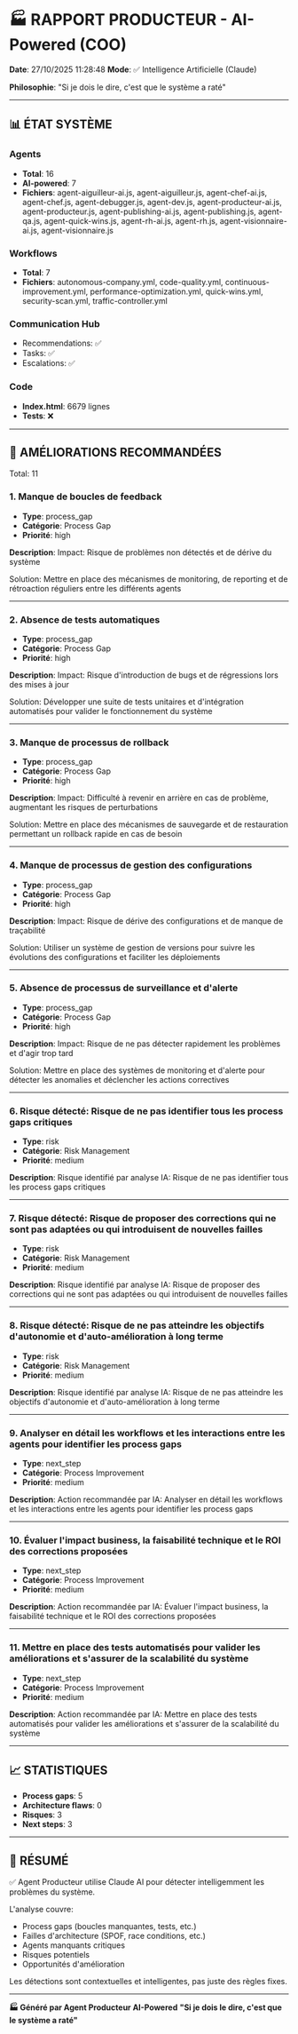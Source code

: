 # 🏭 RAPPORT PRODUCTEUR - AI-Powered (COO)

**Date**: 27/10/2025 11:28:48
**Mode**: ✅ Intelligence Artificielle (Claude)

**Philosophie**: "Si je dois le dire, c'est que le système a raté"

---

## 📊 ÉTAT SYSTÈME

### Agents
- **Total**: 16
- **AI-powered**: 7
- **Fichiers**: agent-aiguilleur-ai.js, agent-aiguilleur.js, agent-chef-ai.js, agent-chef.js, agent-debugger.js, agent-dev.js, agent-producteur-ai.js, agent-producteur.js, agent-publishing-ai.js, agent-publishing.js, agent-qa.js, agent-quick-wins.js, agent-rh-ai.js, agent-rh.js, agent-visionnaire-ai.js, agent-visionnaire.js

### Workflows
- **Total**: 7
- **Fichiers**: autonomous-company.yml, code-quality.yml, continuous-improvement.yml, performance-optimization.yml, quick-wins.yml, security-scan.yml, traffic-controller.yml

### Communication Hub
- Recommendations: ✅
- Tasks: ✅
- Escalations: ✅

### Code
- **Index.html**: 6679 lignes
- **Tests**: ❌

---

## 🔧 AMÉLIORATIONS RECOMMANDÉES

Total: 11


### 1. Manque de boucles de feedback

- **Type**: process_gap
- **Catégorie**: Process Gap
- **Priorité**: high

**Description**:
Impact: Risque de problèmes non détectés et de dérive du système

Solution: Mettre en place des mécanismes de monitoring, de reporting et de rétroaction réguliers entre les différents agents

---

### 2. Absence de tests automatiques

- **Type**: process_gap
- **Catégorie**: Process Gap
- **Priorité**: high

**Description**:
Impact: Risque d'introduction de bugs et de régressions lors des mises à jour

Solution: Développer une suite de tests unitaires et d'intégration automatisés pour valider le fonctionnement du système

---

### 3. Manque de processus de rollback

- **Type**: process_gap
- **Catégorie**: Process Gap
- **Priorité**: high

**Description**:
Impact: Difficulté à revenir en arrière en cas de problème, augmentant les risques de perturbations

Solution: Mettre en place des mécanismes de sauvegarde et de restauration permettant un rollback rapide en cas de besoin

---

### 4. Manque de processus de gestion des configurations

- **Type**: process_gap
- **Catégorie**: Process Gap
- **Priorité**: high

**Description**:
Impact: Risque de dérive des configurations et de manque de traçabilité

Solution: Utiliser un système de gestion de versions pour suivre les évolutions des configurations et faciliter les déploiements

---

### 5. Absence de processus de surveillance et d'alerte

- **Type**: process_gap
- **Catégorie**: Process Gap
- **Priorité**: high

**Description**:
Impact: Risque de ne pas détecter rapidement les problèmes et d'agir trop tard

Solution: Mettre en place des systèmes de monitoring et d'alerte pour détecter les anomalies et déclencher les actions correctives

---

### 6. Risque détecté: Risque de ne pas identifier tous les process gaps critiques

- **Type**: risk
- **Catégorie**: Risk Management
- **Priorité**: medium

**Description**:
Risque identifié par analyse IA: Risque de ne pas identifier tous les process gaps critiques

---

### 7. Risque détecté: Risque de proposer des corrections qui ne sont pas adaptées ou qui introduisent de nouvelles failles

- **Type**: risk
- **Catégorie**: Risk Management
- **Priorité**: medium

**Description**:
Risque identifié par analyse IA: Risque de proposer des corrections qui ne sont pas adaptées ou qui introduisent de nouvelles failles

---

### 8. Risque détecté: Risque de ne pas atteindre les objectifs d'autonomie et d'auto-amélioration à long terme

- **Type**: risk
- **Catégorie**: Risk Management
- **Priorité**: medium

**Description**:
Risque identifié par analyse IA: Risque de ne pas atteindre les objectifs d'autonomie et d'auto-amélioration à long terme

---

### 9. Analyser en détail les workflows et les interactions entre les agents pour identifier les process gaps

- **Type**: next_step
- **Catégorie**: Process Improvement
- **Priorité**: medium

**Description**:
Action recommandée par IA: Analyser en détail les workflows et les interactions entre les agents pour identifier les process gaps

---

### 10. Évaluer l'impact business, la faisabilité technique et le ROI des corrections proposées

- **Type**: next_step
- **Catégorie**: Process Improvement
- **Priorité**: medium

**Description**:
Action recommandée par IA: Évaluer l'impact business, la faisabilité technique et le ROI des corrections proposées

---

### 11. Mettre en place des tests automatisés pour valider les améliorations et s'assurer de la scalabilité du système

- **Type**: next_step
- **Catégorie**: Process Improvement
- **Priorité**: medium

**Description**:
Action recommandée par IA: Mettre en place des tests automatisés pour valider les améliorations et s'assurer de la scalabilité du système




---

## 📈 STATISTIQUES

- **Process gaps**: 5
- **Architecture flaws**: 0
- **Risques**: 3
- **Next steps**: 3

---

## 🎯 RÉSUMÉ

✅ Agent Producteur utilise Claude AI pour détecter intelligemment les problèmes du système.

L'analyse couvre:
- Process gaps (boucles manquantes, tests, etc.)
- Failles d'architecture (SPOF, race conditions, etc.)
- Agents manquants critiques
- Risques potentiels
- Opportunités d'amélioration

Les détections sont contextuelles et intelligentes, pas juste des règles fixes.

---

**🏭 Généré par Agent Producteur AI-Powered**
**"Si je dois le dire, c'est que le système a raté"**
